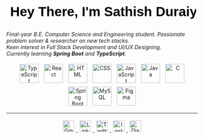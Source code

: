 <h1>
  <svg width="500" height="60" xmlns="http://www.w3.org/2000/svg">
    <text x="10" y="40" font-family="Arial" font-size="35" fill="black">Hey There, I'm Sathish Duraiyan</text>
  </svg>
</h1>
<p>
  <i>Final-year B.E. Computer Science and Engineering student.
  Passionate problem solver & researcher on new tech stacks.<br>
  Keen interest in Full Stack Development and UI/UX Designing.<br>
  Currently learning <b>Spring Boot</b> and <b>TypeScript</b>.</i>
</p>

<p align="center">
  <img src="https://cdn.jsdelivr.net/gh/devicons/devicon/icons/typescript/typescript-original.svg" alt="TypeScript" width="50" height="50" style="margin:5px;">
  <img src="https://cdn.jsdelivr.net/gh/devicons/devicon/icons/react/react-original.svg" alt="React" width="50" height="50" style="margin:5px;">
  <img src="https://cdn.jsdelivr.net/gh/devicons/devicon/icons/html5/html5-original.svg" alt="HTML" width="50" height="50" style="margin:5px;">
  <img src="https://cdn.jsdelivr.net/gh/devicons/devicon/icons/css3/css3-original.svg" alt="CSS" width="50" height="50" style="margin:5px;">
  <img src="https://cdn.jsdelivr.net/gh/devicons/devicon/icons/javascript/javascript-original.svg" alt="JavaScript" width="50" height="50" style="margin:5px;">
  <img src="https://cdn.jsdelivr.net/gh/devicons/devicon/icons/java/java-original.svg" alt="Java" width="50" height="50" style="margin:5px;">
  <img src="https://cdn.jsdelivr.net/gh/devicons/devicon/icons/c/c-original.svg" alt="C" width="50" height="50" style="margin:5px;">
  <img src="https://cdn.jsdelivr.net/gh/devicons/devicon/icons/spring/spring-original.svg" alt="Spring Boot" width="50" height="50" style="margin:5px;">
  <img src="https://cdn.jsdelivr.net/gh/devicons/devicon/icons/mysql/mysql-original.svg" alt="MySQL" width="50" height="50" style="margin:5px;">
  <img src="https://cdn.jsdelivr.net/gh/devicons/devicon/icons/figma/figma-original.svg" alt="Figma" width="50" height="50" style="margin:5px;">
</p>

---
<p align="center">
  <a href="#">
    <img src="https://upload.wikimedia.org/wikipedia/commons/7/7e/Gmail_icon_%282020%29.svg" alt="Gmail" width="30" height="30" style="margin:5px;">
  </a>
  <a href="#">
    <img src="https://upload.wikimedia.org/wikipedia/commons/8/81/LinkedIn_icon.svg" alt="LinkedIn" width="30" height="30" style="margin:5px;">
  </a>
  <a href="#">
    <img src="https://icons8.com/icon/5MQ0gPAYYx7a/twitter-bird" alt="Twitter" width="30" height="30" style="margin:5px;">
  </a>
  <a href="#">
    <img src="https://upload.wikimedia.org/wikipedia/commons/a/a5/Instagram_icon.png" alt="Instagram" width="30" height="30" style="margin:5px;">
  </a>
  <a href="#">
    <img src="https://upload.wikimedia.org/wikipedia/commons/3/39/Discord_logo.svg" alt="Discord" width="30" height="30" style="margin:5px;">
  </a>
</p>

